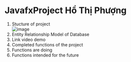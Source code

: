 # JavafxProject Hồ Thị Phượng
1. Stucture of project <br>
 ![image](https://user-images.githubusercontent.com/100773941/173478686-201b05c7-61aa-4b51-b70b-8b256226a53b.png)
2. Entity Relationship Model of Database
3. Link video demo
4. Completed functions of the project
5. Functions are doing
6. Functions intended for the future

